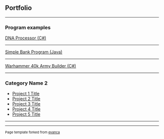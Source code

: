 ## Portfolio

---

### Program examples

[DNA Processor (C#)](https://github.com/jamclaub/DNAcore3.git)


---
[Simple Bank Program (Java)](https://github.com/jamclaub/JavaBank.git)


---
[Warhammer 40k Army Builder (C#)](https://github.com/Ian1993/352-Semester-Group-Project.git)


---

### Category Name 2

- [Project 1 Title](http://example.com/)
- [Project 2 Title](http://example.com/)
- [Project 3 Title](http://example.com/)
- [Project 4 Title](http://example.com/)
- [Project 5 Title](http://example.com/)

---




---
<p style="font-size:11px">Page template forked from <a href="https://github.com/evanca/quick-portfolio">evanca</a></p>
<!-- Remove above link if you don't want to attibute -->
